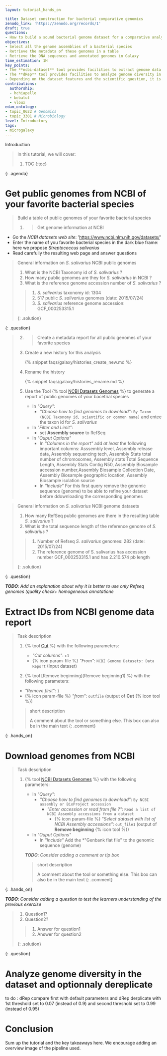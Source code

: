 ```yaml
---
layout: tutorial_hands_on

title: Dataset construction for bacterial comparative genomics
zenodo_link: 'https://zenodo.org/records/1'
draft: true
questions:
- How to build a sound bacterial genome dataset for a comparative analysis
objectives:
- Select all the genome assemblies of a bacterial species
- Retrieve the metadata of these genomes in a table
- Retrieve the DNA sequences and annotated genomes in Galaxy
time_estimation: 1H
key_points:
- The **ncbi-dataset** tool provides facilities to extract genome data and metadata from Genbank and RefSeq repositories
- The **dRep** tool provides facilities to analyze genome diversity in a bacterial genome dataset
- Depending on the dataset features and the scientific question, it is advised to **dereplicate the genome dataset** using adjusted clustering parameters, i.e. select the best quality representative genomes in the dataset and remove the genomes that are nearly identical and do not provide additional valuable genomic content.
contributions:
  authorship:
  - hchiapello
  - bebatut
  - vloux
edam_ontology:
- topic_0622 # Genomics
- topic_3301 # Microbiology
level: Introductory
tags:
- microgalaxy
---
```


Introduction


> <agenda-title></agenda-title>
>
> In this tutorial, we will cover:
>
> 1. TOC
> {:toc}
>
{: .agenda}

# Get public genomes from NCBI of your favorite bacterial species

> <hands-on-title>Build a table of public genomes of your favorite bacterial species</hands-on-title>
>
> 1. > <hands-on-title> Get genome information at NCBI </hands-on-title>
 - Go the *NCBI datasets web site*: 'https://www.ncbi.nlm.nih.gov/datasets/'
 - Enter the name of you favorite bacterial species in the dark blue frame: here we propose *Streptococcus salivarius* 
- Read carefully the resulting web page and answer questions
>


> <question-title>General information on *S. salivarius* NCBI public genomes</question-title>
>
> 1. What is the NCBI Taxonomy id of *S. salivarius* ?
> 2. How many public genomes are they for *S. salivarius* in NCBI ?
> 3. What is the reference genome accession number of *S. salivarius* ?
>
> > <solution-title></solution-title>
> >
> > 1. *S. salivarius* taxonomy id: 1304
> > 2. 517 public *S. salivarius* genomes (date: 2015/07/24)
> > 3. *S. salivarius* reference genome accession: GCF_000253315.1
> >
> {: .solution}
>
{: .question}


> 2. > <hands-on-title>Create a metadata report for all public genomes of your favorite species</hands-on-title>
>
> 1. Create a new history for this analysis
>
>    {% snippet faqs/galaxy/histories_create_new.md %}
>
> 2. Rename the history
>
>    {% snippet faqs/galaxy/histories_rename.md %}
>
> 3. Use the Tool {% tool [NCBI Datasets Genomes](toolshed.g2.bx.psu.edu/repos/iuc/ncbi_datasets/datasets_download_genome/16.42.0+galaxy0) %} to generate a report of public genomes of your bacetrial species
>     - In *"Query"*:
>        - *"Choose how to find genomes to download"*: `By Taxon (NCBI Taxonomy id, scientific or common name)` and entee the taxon id for *S. salivarius*
>     - In *"Filter and Limit"*: 
>        - set **Assembly source** to RefSeq
>     - In *"Ouput Options"* 
>        - In *"Columns in the report"* add *at least* the following important columns: Asssembly level, Assembly release data, Assembly sequencing tech, Assembly Stats total number of chromosomes, Assembly stats Total Sequence Length, Assembly Stats Contig N50, Assembly Biosample accession number,Assembly Biosample Collection Date, Assembly Biosample geographic location, Assembly Biosample isolation source
>         - In *"Include"* For this first query remove the genomic sequence (genome) to be able to refine your dataset before ddownloading the corresponding genomes


> <question-title>General information on *S. salivarius* NCBI  genome datasets</question-title>
>
> 1. How many RefSeq public genomes are there in the resulting table *S. salivarius* ?
> 2. What is the total sequence length of the reference genome  of *S. salivarius* ?
>
> > <solution-title></solution-title>
> >
> > 1. Number of Refseq *S. salivarius*  genomes: 282 (date: 2015/07/24)
> > 2. The reference genome of S. salivarius has accession number GCF_000253315.1 and has 2.210.574 pb length
> >
> {: .solution}
>
{: .question}

***TODO***: *Add an explanation about why it is better to use only Refseq genomes (quality check+ homogeneous annotatione*

# Extract IDs from NCBI genome data report

> <hands-on-title> Task description </hands-on-title>
>
> 1. {% tool [Cut](Cut1) %} with the following parameters:
>    - *"Cut columns"*: `c1`
>    - {% icon param-file %} *"From"*: `NCBI Genome Datasets: Data Report` (Input dataset)
>
>  2. {% tool [Remove beginning](Remove beginning1) %} with the following parameters:
>    - *"Remove first"*: `1`
>    - {% icon param-file %} *"from"*: `outfile` (output of **Cut** {% icon tool %})
>
>    > <comment-title> short description </comment-title>
>    >
>    > A comment about the tool or something else. This box can also be in the main text
>    {: .comment}
>
{: .hands_on}


# Download genomes from NCBI

> <hands-on-title> Task description </hands-on-title>
>
> 1. {% tool [NCBI Datasets Genomes](toolshed.g2.bx.psu.edu/repos/iuc/ncbi_datasets/datasets_download_genome/16.42.0+galaxy0) %} with the following parameters:
>    - In *"Query"*:
>        - *"Choose how to find genomes to download"*: `By NCBI assembly or BioProject accession`
>            - *"Enter accession or read from file ?"*: `Read a list of NCBI Assembly accessions from a dataset`
>                - {% icon param-file %} *"Select dataset with list of NCBI Assembly accessions"*: `out_file1` (output of **Remove beginning** {% icon tool %})
>     - In *"Ouput Options"* 
>         - In *"Include"* Add the *"Genbank flat file" to the genomic sequence (genome)
>
>    ***TODO***: *Consider adding a comment or tip box*
>
>    > <comment-title> short description </comment-title>
>    >
>    > A comment about the tool or something else. This box can also be in the main text
>    {: .comment}
>
{: .hands_on}

***TODO***: *Consider adding a question to test the learners understanding of the previous exercise*

> <question-title></question-title>
>
> 1. Question1?
> 2. Question2?
>
> > <solution-title></solution-title>
> >
> > 1. Answer for question1
> > 2. Answer for question2
> >
> {: .solution}
>
{: .question}


# Analyze genome diversity in the dataset and optionnaly dereplicate

to do :  dRep compare first with default parameters and dRep derplicate with 1st threshold set to 0.07 (instead of 0.9) and second threshold set to 0.99 (instead of 0.95)

# Conclusion

Sum up the tutorial and the key takeaways here. We encourage adding an overview image of the
pipeline used.